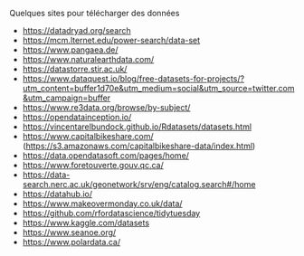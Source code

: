 Quelques sites pour télécharger des données

- https://datadryad.org/search
- https://mcm.lternet.edu/power-search/data-set
- https://www.pangaea.de/
- https://www.naturalearthdata.com/
- https://datastorre.stir.ac.uk/
- https://www.dataquest.io/blog/free-datasets-for-projects/?utm_content=buffer1d70e&utm_medium=social&utm_source=twitter.com&utm_campaign=buffer
- https://www.re3data.org/browse/by-subject/
- https://opendatainception.io/
- https://vincentarelbundock.github.io/Rdatasets/datasets.html
- https://www.capitalbikeshare.com/ (https://s3.amazonaws.com/capitalbikeshare-data/index.html)
- https://data.opendatasoft.com/pages/home/
- https://www.foretouverte.gouv.qc.ca/
- https://data-search.nerc.ac.uk/geonetwork/srv/eng/catalog.search#/home
- https://datahub.io/
- https://www.makeovermonday.co.uk/data/
- https://github.com/rfordatascience/tidytuesday
- https://www.kaggle.com/datasets
- https://www.seanoe.org/
- https://www.polardata.ca/